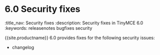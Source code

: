 # 6.0 Security fixes
:title_nav: Security fixes
:description: Security fixes in TinyMCE 6.0
:keywords: releasenotes bugfixes security

{{site.productname}} 6.0 provides fixes for the following security issues:

- changelog
